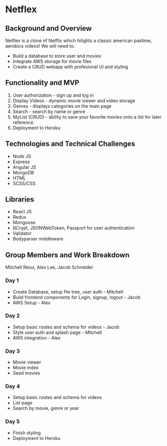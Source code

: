 # Netflex

## Background and Overview
Netflex is a clone of Netflix which hilights a classic american pastime, aerobics videos! 
We will need to:

* Build a database to store user and movies
* Integrate AWS storage for movie files
* Create a CRUD webapp with profesional UI and styling

## Functionality and MVP

1. User authorization - sign up and log in
2. Display Videos - dynamic movie viewer and video storage
3. Genres - displays categories on the main page
4. Search - search by name or genre
5. MyList (CRUD) - ability to save your favorite movies onto a list for later reference
6. Deployment to Heroku


## Technologies and Technical Challenges

* Node JS
* Express
* Angular JS
* MongoDB
* HTML
* SCSS/CSS

## Libraries

* React JS
* Redux
* Mongoose
* BCrypt, JSONWebToken, Passport for user authentication
* Validator
* Bodyparser middleware


## Group Members and Work Breakdown
Mitchell Reiss, Alex Lee, Jacob Schneider
### Day 1
* Create Database, setup file tree, user auth - Mitchell
* Build frontend components for Login, signup, logout - Jacob
* AWS Setup - Alex

### Day 2
* Setup basic routes and schema for videos - Jacob
* Style user auth and splash page - Mitchell
* AWS integration - Alex

### Day 3
 * Movie viewer 
 * Movie index
 * Seed movies
 
### Day 4
 * Setup basic routes and schema for videos
 * List page
 * Search by movie, genre or year
 
### Day 5
* Finish styling
* Deployment to Heroku
